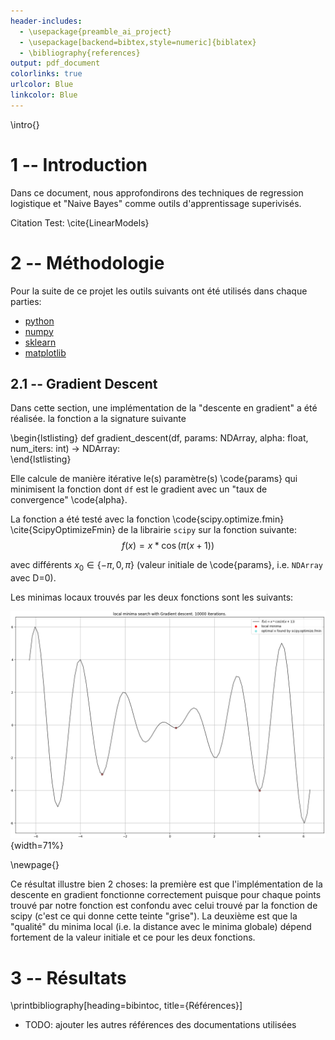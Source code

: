 ```yaml
---
header-includes:
  - \usepackage{preamble_ai_project}
  - \usepackage[backend=bibtex,style=numeric]{biblatex} 
  - \bibliography{references}
output: pdf_document
colorlinks: true
urlcolor: Blue
linkcolor: Blue
---
```


\intro{}

# 1 -- Introduction

Dans ce document, nous approfondirons des techniques de regression logistique et "Naive Bayes" comme outils d'apprentissage superivisés.

Citation Test: \cite{LinearModels}

# 2 -- Méthodologie  

Pour la suite de ce projet les outils suivants ont été utilisés dans chaque parties:

- [python](https://www.python.org/)
- [numpy](https://numpy.org/)
- [sklearn](https://scikit-learn.org/stable/)
- [matplotlib](https://matplotlib.org/)

## 2.1 -- Gradient Descent

Dans cette section, une implémentation de la "descente en gradient" a été réalisée. la fonction a la signature suivante 

\begin{lstlisting}
  def gradient_descent(df, params: NDArray, alpha: float, num_iters: int) -> NDArray:  
\end{lstlisting}

Elle calcule de manière itérative le(s) paramètre(s) \code{params} qui minimisent la fonction dont `df` est le gradient avec un "taux de convergence" \code{alpha}.

La fonction a été testé avec la fonction \code{scipy.optimize.fmin} \cite{ScipyOptimizeFmin} de la librairie `scipy` sur la fonction suivante: 
$$
f(x) = x * \cos(\pi  (x + 1))
$$

avec différents $x_0 \in \{-\pi, 0, \pi\}$ (valeur initiale de \code{params}, i.e. `NDArray` avec D=0).

Les minimas locaux trouvés par les deux fonctions sont les suivants:

![minimas locaux_gradient descent](../res/3.1_gradient_descent_minima.png){width=71%} 

\newpage{}

Ce résultat illustre bien 2 choses: la première est que l'implémentation de la descente en gradient fonctionne correctement puisque pour chaque points trouvé par notre fonction est confondu avec celui trouvé par la fonction de scipy (c'est ce qui donne cette teinte "grise"). La deuxième est que la "qualité" du minima local (i.e. la distance avec le minima globale) 
dépend fortement de la valeur initiale et ce pour les deux fonctions.


# 3 -- Résultats 

<!-- \newpage{} -->

\printbibliography[heading=bibintoc, title={Références}]

- TODO: ajouter les autres références des documentations utilisées

